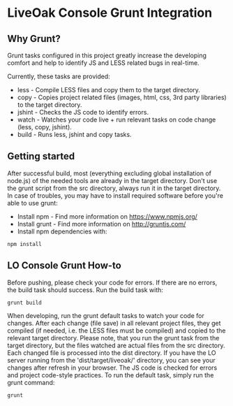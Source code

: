 # LiveOak Console Grunt Integration

## Why Grunt?

Grunt tasks configured in this project greatly increase the developing comfort and help to identify JS and LESS related
bugs in real-time.

Currently, these tasks are provided:

* less - Compile LESS files and copy them to the target directory.
* copy - Copies project related files (images, html, css, 3rd party libraries) to the target directory.
* jshint - Checks the JS code to identify errors.
* watch - Watches your code live + run relevant tasks on code change (less, copy, jshint).
* build - Runs less, jshint and copy tasks.

## Getting started

After successful build, most (everything excluding global installation of node.js) of the needed tools are already in the
target directory. Don't use the grunt script from the src directory, always run it in the target directory.
In case of troubles, you may have to install required software before you're able to use grunt:

* Install npm - Find more information on https://www.npmjs.org/
* Install grunt - Find more information on http://gruntjs.com/
* Install npm dependencies with:
```shell
npm install
```

## LO Console Grunt How-to

Before pushing, please check your code for errors. If there are no errors, the build task should success. Run the
build task with:
```shell
grunt build
```

When developing, run the grunt default tasks to watch your code for changes. After each change (file save) in all
relevant project files, they get compiled (if needed, i.e. the LESS files must be compiled) and copied to the relevant
target directory. Please note, that you run the grunt task from the target directory, but the files watched are actual 
files from the src directory. Each changed file is processed into the dist directory. If you have the LO server running
from the 'dist/target/liveoak/' directory, you can see your changes after refresh in your browser.
The JS code is checked for errors and project code-style practices. To run the default task, simply
run the grunt command:
```shell
grunt
```